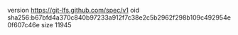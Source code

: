 version https://git-lfs.github.com/spec/v1
oid sha256:b67bfd4a370c840b97233a912f7c38e2c5b2962f298b109c492954e0f607c46e
size 11945
